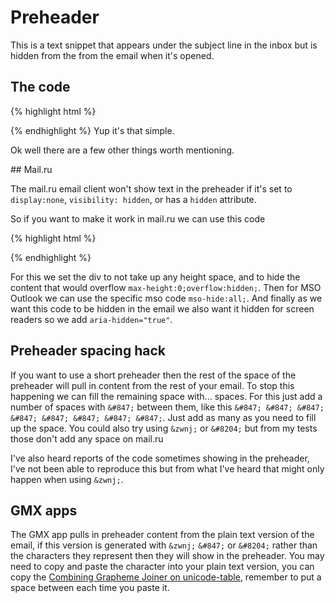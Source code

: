 # Preheader

This is a text snippet that appears under the subject line in the inbox but is hidden from the from the email when it's opened.

## The code
{% highlight html %}
<div style="display:none">
Preheader text here
</div>
{% endhighlight %}
Yup it's that simple.

Ok well there are a few other things worth mentioning.

## Mail.ru

The mail.ru email client won't show text in the preheader if it's set to `display:none`, `visibility: hidden`, or has a `hidden` attribute.

So if you want to make it work in mail.ru we can use this code

{% highlight html %}
<div style="max-height:0;overflow:hidden;mso-hide:all;" aria-hidden="true">
  Preheader text here
</div>
{% endhighlight %}

For this we set the div to not take up any height space, and to hide the content that would overflow `max-height:0;overflow:hidden;`.  Then for MSO Outlook we can use the specific mso code `mso-hide:all;`. And finally as we want this code to be hidden in the email we also want it hidden for screen readers so we add `aria-hidden="true"`.

## Preheader spacing hack
If you want to use a short preheader then the rest of the space of the preheader will pull in content from the rest of your email.  To stop this happening we can fill the remaining space with... spaces.  For this just add a number of spaces with `&#847;` between them, like this `&#847; &#847; &#847; &#847; &#847; &#847; &#847; &#847;`.  Just add as many as you need to fill up the space.  You could also try using `&zwnj;` or `&#8204;` but from my tests those don't add any space on mail.ru

I've also heard reports of the code sometimes showing in the preheader, I've not been able to reproduce this but from what I've heard that might only happen when using `&zwnj;`.

## GMX apps
The GMX app pulls in preheader content from the plain text version of the email, if this version is generated with `&zwnj;` `&#847;` or `&#8204;` rather than the characters they represent then they will show in the preheader.  You may need to copy and paste the character into your plain text version, you can copy the [Combining Grapheme Joiner on unicode-table](https://unicode-table.com/en/034F/), remember to put a space between each time you paste it.
